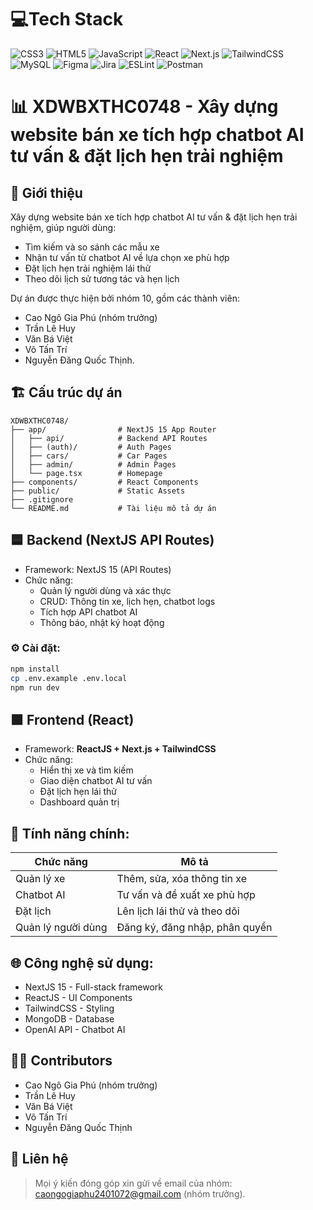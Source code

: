 # 💻Tech Stack

![CSS3](https://img.shields.io/badge/css3-%231572B6.svg?style=for-the-badge&logo=css3&logoColor=white) ![HTML5](https://img.shields.io/badge/html5-%23E34F26.svg?style=for-the-badge&logo=html5&logoColor=white) ![JavaScript](https://img.shields.io/badge/javascript-%23323330.svg?style=for-the-badge&logo=javascript&logoColor=%23F7DF1E) ![React](https://img.shields.io/badge/react-%2320232a.svg?style=for-the-badge&logo=react&logoColor=%2361DAFB) ![Next.js](https://img.shields.io/badge/next.js-%23000000.svg?style=for-the-badge&logo=next.js&logoColor=white) ![TailwindCSS](https://img.shields.io/badge/tailwindcss-%2338B2AC.svg?style=for-the-badge&logo=tailwind-css&logoColor=white) ![MySQL](https://img.shields.io/badge/mysql-%2300f.svg?style=for-the-badge&logo=mysql&logoColor=white) ![Figma](https://img.shields.io/badge/figma-%23F24E1E.svg?style=for-the-badge&logo=figma&logoColor=white) ![Jira](https://img.shields.io/badge/jira-%230A0FFF.svg?style=for-the-badge&logo=jira&logoColor=white) ![ESLint](https://img.shields.io/badge/ESLint-4B3263?style=for-the-badge&logo=eslint&logoColor=white) ![Postman](https://img.shields.io/badge/Postman-FF6C37?style=for-the-badge&logo=postman&logoColor=white)
# 📊 XDWBXTHC0748 - Xây dựng website bán xe tích hợp chatbot AI tư vấn & đặt lịch hẹn trải nghiệm 

## 🚀 Giới thiệu
Xây dựng website bán xe tích hợp chatbot AI tư vấn & đặt lịch hẹn trải nghiệm, giúp người dùng:
- Tìm kiếm và so sánh các mẫu xe
- Nhận tư vấn từ chatbot AI về lựa chọn xe phù hợp
- Đặt lịch hẹn trải nghiệm lái thử
- Theo dõi lịch sử tương tác và hẹn lịch

Dự án được thực hiện bởi nhóm 10, gồm các thành viên:
- Cao Ngô Gia Phú (nhóm trưởng)
- Trần Lê Huy 
- Văn Bá Việt
- Võ Tấn Trí
- Nguyễn Đăng Quốc Thịnh.

## 🏗️ Cấu trúc dự án
```
XDWBXTHC0748/
├── app/                # NextJS 15 App Router
│   ├── api/            # Backend API Routes
│   ├── (auth)/         # Auth Pages
│   ├── cars/           # Car Pages
│   ├── admin/          # Admin Pages
│   └── page.tsx        # Homepage
├── components/         # React Components
├── public/             # Static Assets
├── .gitignore
└── README.md           # Tài liệu mô tả dự án
```

## 🟦 Backend (NextJS API Routes)
- Framework: NextJS 15 (API Routes)
- Chức năng:
  - Quản lý người dùng và xác thực
  - CRUD: Thông tin xe, lịch hẹn, chatbot logs
  - Tích hợp API chatbot AI
  - Thông báo, nhật ký hoạt động

### ⚙️ Cài đặt:
```bash
npm install
cp .env.example .env.local
npm run dev
```

## 🟩 Frontend (React)
- Framework: **ReactJS + Next.js + TailwindCSS**
- Chức năng:
  - Hiển thị xe và tìm kiếm
  - Giao diện chatbot AI tư vấn
  - Đặt lịch hẹn lái thử
  - Dashboard quản trị

## 🔐 Tính năng chính:
| Chức năng | Mô tả |
|-----------|-------|
| Quản lý xe | Thêm, sửa, xóa thông tin xe |
| Chatbot AI | Tư vấn và đề xuất xe phù hợp |
| Đặt lịch | Lên lịch lái thử và theo dõi |
| Quản lý người dùng | Đăng ký, đăng nhập, phân quyền |

## 🌐 Công nghệ sử dụng:
- NextJS 15 - Full-stack framework
- ReactJS - UI Components
- TailwindCSS - Styling
- MongoDB - Database
- OpenAI API - Chatbot AI

## 👨‍💻 Contributors
- Cao Ngô Gia Phú (nhóm trưởng)
- Trần Lê Huy 
- Văn Bá Việt
- Võ Tấn Trí
- Nguyễn Đăng Quốc Thịnh

## 📩 Liên hệ
> Mọi ý kiến đóng góp xin gửi về email của nhóm: caongogiaphu2401072@gmail.com (nhóm trưởng).

